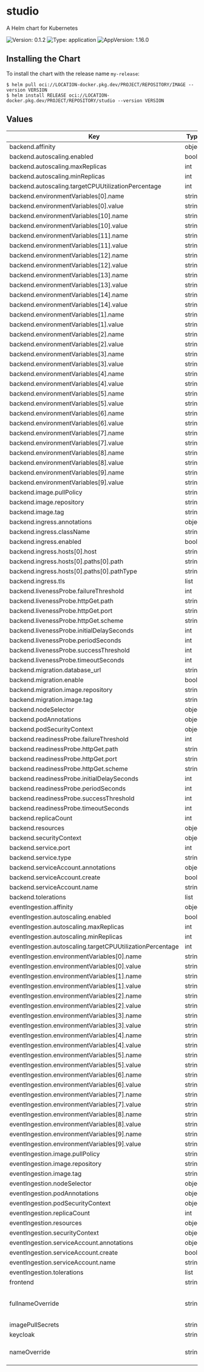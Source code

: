 # studio

A Helm chart for Kubernetes

![Version: 0.1.2](https://img.shields.io/badge/Version-0.1.2-informational?style=flat-square) ![Type: application](https://img.shields.io/badge/Type-application-informational?style=flat-square) ![AppVersion: 1.16.0](https://img.shields.io/badge/AppVersion-1.16.0-informational?style=flat-square)

## Installing the Chart

To install the chart with the release name `my-release`:

```console
$ helm pull oci://LOCATION-docker.pkg.dev/PROJECT/REPOSITORY/IMAGE --version VERSION
$ helm install RELEASE oci://LOCATION-docker.pkg.dev/PROJECT/REPOSITORY/studio --version VERSION
```

## Values

| Key | Type | Default | Description |
|-----|------|---------|-------------|
| backend.affinity | object | `{}` |  |
| backend.autoscaling.enabled | bool | `false` |  |
| backend.autoscaling.maxReplicas | int | `100` |  |
| backend.autoscaling.minReplicas | int | `1` |  |
| backend.autoscaling.targetCPUUtilizationPercentage | int | `80` |  |
| backend.environmentVariables[0].name | string | `"DATABASE_URL"` |  |
| backend.environmentVariables[0].value | string | `""` |  |
| backend.environmentVariables[10].name | string | `"KEYCLOAK_URL"` |  |
| backend.environmentVariables[10].value | string | `""` |  |
| backend.environmentVariables[11].name | string | `"KEYCLOAK_REALM"` |  |
| backend.environmentVariables[11].value | string | `""` |  |
| backend.environmentVariables[12].name | string | `"KEYCLOAK_API_USERNAME"` |  |
| backend.environmentVariables[12].value | string | `""` |  |
| backend.environmentVariables[13].name | string | `"KEYCLOAK_API_PASSWORD"` |  |
| backend.environmentVariables[13].value | string | `""` |  |
| backend.environmentVariables[14].name | string | `"KEYCLOAK_API_GRANTTYPE"` |  |
| backend.environmentVariables[14].value | string | `""` |  |
| backend.environmentVariables[1].name | string | `"SECURITY_PROTOCOL"` |  |
| backend.environmentVariables[1].value | string | `"SASL_SSL"` |  |
| backend.environmentVariables[2].name | string | `"SASL_MECHANISM"` |  |
| backend.environmentVariables[2].value | string | `""` |  |
| backend.environmentVariables[3].name | string | `"SASL_USERNAME"` |  |
| backend.environmentVariables[3].value | string | `""` |  |
| backend.environmentVariables[4].name | string | `"SASL_PASSWORD"` |  |
| backend.environmentVariables[4].value | string | `""` |  |
| backend.environmentVariables[5].name | string | `"KAFKA_BROKER_ADDRESS"` |  |
| backend.environmentVariables[5].value | string | `""` |  |
| backend.environmentVariables[6].name | string | `"KAFKA_TOPIC"` |  |
| backend.environmentVariables[6].value | string | `""` |  |
| backend.environmentVariables[7].name | string | `"KAFKA_DLQ_TOPIC"` |  |
| backend.environmentVariables[7].value | string | `""` |  |
| backend.environmentVariables[8].name | string | `"KAFKA_CLIENT_ID"` |  |
| backend.environmentVariables[8].value | string | `""` |  |
| backend.environmentVariables[9].name | string | `"GROUP_ID"` |  |
| backend.environmentVariables[9].value | string | `""` |  |
| backend.image.pullPolicy | string | `"IfNotPresent"` |  |
| backend.image.repository | string | `nil` |  |
| backend.image.tag | string | `""` |  |
| backend.ingress.annotations | object | `{}` |  |
| backend.ingress.className | string | `""` |  |
| backend.ingress.enabled | bool | `false` |  |
| backend.ingress.hosts[0].host | string | `"chart-example.local"` |  |
| backend.ingress.hosts[0].paths[0].path | string | `"/"` |  |
| backend.ingress.hosts[0].paths[0].pathType | string | `"ImplementationSpecific"` |  |
| backend.ingress.tls | list | `[]` |  |
| backend.livenessProbe.failureThreshold | int | `6` |  |
| backend.livenessProbe.httpGet.path | string | `"/"` |  |
| backend.livenessProbe.httpGet.port | string | `"http"` |  |
| backend.livenessProbe.httpGet.scheme | string | `"HTTP"` |  |
| backend.livenessProbe.initialDelaySeconds | int | `15` |  |
| backend.livenessProbe.periodSeconds | int | `15` |  |
| backend.livenessProbe.successThreshold | int | `1` |  |
| backend.livenessProbe.timeoutSeconds | int | `5` |  |
| backend.migration.database_url | string | `nil` |  |
| backend.migration.enable | bool | `false` |  |
| backend.migration.image.repository | string | `nil` |  |
| backend.migration.image.tag | string | `nil` |  |
| backend.nodeSelector | object | `{}` |  |
| backend.podAnnotations | object | `{}` |  |
| backend.podSecurityContext | object | `{}` |  |
| backend.readinessProbe.failureThreshold | int | `6` |  |
| backend.readinessProbe.httpGet.path | string | `"/"` |  |
| backend.readinessProbe.httpGet.port | string | `"http"` |  |
| backend.readinessProbe.httpGet.scheme | string | `"HTTP"` |  |
| backend.readinessProbe.initialDelaySeconds | int | `15` |  |
| backend.readinessProbe.periodSeconds | int | `15` |  |
| backend.readinessProbe.successThreshold | int | `1` |  |
| backend.readinessProbe.timeoutSeconds | int | `5` |  |
| backend.replicaCount | int | `1` |  |
| backend.resources | object | `{}` |  |
| backend.securityContext | object | `{}` |  |
| backend.service.port | int | `4000` |  |
| backend.service.type | string | `"ClusterIP"` |  |
| backend.serviceAccount.annotations | object | `{}` |  |
| backend.serviceAccount.create | bool | `true` |  |
| backend.serviceAccount.name | string | `""` |  |
| backend.tolerations | list | `[]` |  |
| eventIngestion.affinity | object | `{}` |  |
| eventIngestion.autoscaling.enabled | bool | `false` |  |
| eventIngestion.autoscaling.maxReplicas | int | `100` |  |
| eventIngestion.autoscaling.minReplicas | int | `1` |  |
| eventIngestion.autoscaling.targetCPUUtilizationPercentage | int | `80` |  |
| eventIngestion.environmentVariables[0].name | string | `"DATABASE_URL"` |  |
| eventIngestion.environmentVariables[0].value | string | `""` |  |
| eventIngestion.environmentVariables[1].name | string | `"SECURITY_PROTOCOL"` |  |
| eventIngestion.environmentVariables[1].value | string | `"SASL_SSL"` |  |
| eventIngestion.environmentVariables[2].name | string | `"SASL_MECHANISM"` |  |
| eventIngestion.environmentVariables[2].value | string | `"SCRAM-SHA-256"` |  |
| eventIngestion.environmentVariables[3].name | string | `"SASL_USERNAME"` |  |
| eventIngestion.environmentVariables[3].value | string | `""` |  |
| eventIngestion.environmentVariables[4].name | string | `"SASL_PASSWORD"` |  |
| eventIngestion.environmentVariables[4].value | string | `""` |  |
| eventIngestion.environmentVariables[5].name | string | `"KAFKA_BROKER_ADDRESS"` |  |
| eventIngestion.environmentVariables[5].value | string | `""` |  |
| eventIngestion.environmentVariables[6].name | string | `"KAFKA_TOPIC"` |  |
| eventIngestion.environmentVariables[6].value | string | `""` |  |
| eventIngestion.environmentVariables[7].name | string | `"KAFKA_DLQ_TOPIC"` |  |
| eventIngestion.environmentVariables[7].value | string | `""` |  |
| eventIngestion.environmentVariables[8].name | string | `"KAFKA_CLIENT_ID"` |  |
| eventIngestion.environmentVariables[8].value | string | `""` |  |
| eventIngestion.environmentVariables[9].name | string | `"GROUP_ID"` |  |
| eventIngestion.environmentVariables[9].value | string | `""` |  |
| eventIngestion.image.pullPolicy | string | `nil` |  |
| eventIngestion.image.repository | string | `nil` |  |
| eventIngestion.image.tag | string | `""` |  |
| eventIngestion.nodeSelector | object | `{}` |  |
| eventIngestion.podAnnotations | object | `{}` |  |
| eventIngestion.podSecurityContext | object | `{}` |  |
| eventIngestion.replicaCount | int | `1` |  |
| eventIngestion.resources | object | `{}` |  |
| eventIngestion.securityContext | object | `{}` |  |
| eventIngestion.serviceAccount.annotations | object | `{}` |  |
| eventIngestion.serviceAccount.create | bool | `false` |  |
| eventIngestion.serviceAccount.name | string | `""` |  |
| eventIngestion.tolerations | list | `[]` |  |
| frontend | string | `nil` |  |
| fullnameOverride | string | `""` | Override the full qualified app name |
| imagePullSecrets | string | `nil` |  |
| keycloak | string | `nil` |  |
| nameOverride | string | `""` | Override name of app |
